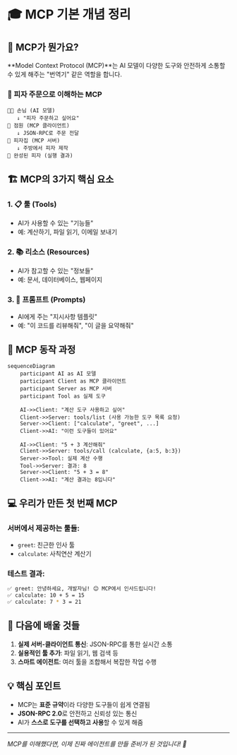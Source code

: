 # 🎓 MCP 기본 개념 정리

## 🤔 MCP가 뭔가요?

**Model Context Protocol (MCP)**는 AI 모델이 다양한 도구와 안전하게 소통할 수 있게 해주는 "번역기" 같은 역할을 합니다.

### 🍕 피자 주문으로 이해하는 MCP

```
🧑‍💼 손님 (AI 모델)
   ↓ "피자 주문하고 싶어요"
🤖 점원 (MCP 클라이언트) 
   ↓ JSON-RPC로 주문 전달
🏪 피자집 (MCP 서버)
   ↓ 주방에서 피자 제작
🍕 완성된 피자 (실행 결과)
```

## 🏗️ MCP의 3가지 핵심 요소

### 1. 📋 **툴 (Tools)**
- AI가 사용할 수 있는 "기능들"
- 예: 계산하기, 파일 읽기, 이메일 보내기

### 2. 📚 **리소스 (Resources)** 
- AI가 참고할 수 있는 "정보들"
- 예: 문서, 데이터베이스, 웹페이지

### 3. 💬 **프롬프트 (Prompts)**
- AI에게 주는 "지시사항 템플릿"
- 예: "이 코드를 리뷰해줘", "이 글을 요약해줘"

## 🔄 MCP 동작 과정

```mermaid
sequenceDiagram
    participant AI as AI 모델
    participant Client as MCP 클라이언트
    participant Server as MCP 서버
    participant Tool as 실제 도구

    AI->>Client: "계산 도구 사용하고 싶어"
    Client->>Server: tools/list (사용 가능한 도구 목록 요청)
    Server->>Client: ["calculate", "greet", ...]
    Client->>AI: "이런 도구들이 있어요"
    
    AI->>Client: "5 + 3 계산해줘"
    Client->>Server: tools/call (calculate, {a:5, b:3})
    Server->>Tool: 실제 계산 수행
    Tool->>Server: 결과: 8
    Server->>Client: "5 + 3 = 8"
    Client->>AI: "계산 결과는 8입니다"
```

## 💻 우리가 만든 첫 번째 MCP

### 서버에서 제공하는 툴들:
- `greet`: 친근한 인사 툴
- `calculate`: 사칙연산 계산기

### 테스트 결과:
```bash
✅ greet: 안녕하세요, 개발자님! 😊 MCP에서 인사드립니다!
✅ calculate: 10 + 5 = 15
✅ calculate: 7 * 3 = 21
```

## 🎯 다음에 배울 것들

1. **실제 서버-클라이언트 통신**: JSON-RPC를 통한 실시간 소통
2. **실용적인 툴 추가**: 파일 읽기, 웹 검색 등
3. **스마트 에이전트**: 여러 툴을 조합해서 복잡한 작업 수행

## 💡 핵심 포인트

- MCP는 **표준 규약**이라 다양한 도구들이 쉽게 연결됨
- **JSON-RPC 2.0**로 안전하고 신뢰성 있는 통신
- AI가 **스스로 도구를 선택하고 사용**할 수 있게 해줌

---
*MCP를 이해했다면, 이제 진짜 에이전트를 만들 준비가 된 것입니다! 🚀* 
